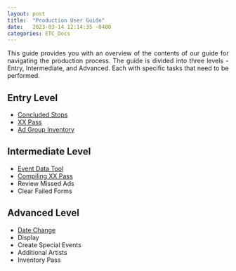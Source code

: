```yaml
---
layout: post
title:  "Production User Guide"
date:   2023-03-14 12:14:35 -0400
categories: ETC_Docs
---
```


<p style="text-align: justify;">This guide provides you with an overview of the contents of our guide for navigating the production process. The guide is divided into three levels - Entry, Intermediate, and Advanced. Each with specific tasks that need to be performed.</p>


## Entry Level
*   [Concluded Stops](https://docs.google.com/document/u/0/d/1sMYaKqrV2OIC4HXf7qUICb3fNY7bLRsU6IneSEFdhxU/edit)
*   [XX Pass](https://docs.google.com/document/u/0/d/1eA4tLYEZ9m1aG748qYQ12pFYZcIgS6PCmXbWSuhuytc/edit)
*   [Ad Group Inventory](https://docs.google.com/document/u/0/d/1NsVGAf4WS0bcOthk1dJl_GC3AQi8tgCS-v0QqgKlgrI/edit)



## Intermediate Level
*    [Event Data Tool](https://docs.google.com/document/u/0/d/1JOCiQvNO5WawCXlQYNzFWhnNdBCRmBm_1FTFSH979YM/edit)
*    [Compiling XX Pass](https://docs.google.com/document/d/1dC-HlayoBQ8yD3qZAtUVMsjcggAosUXQM8h_tNTeQ5g/edit?usp=sharing)
*    Review Missed Ads
*    Clear Failed Forms


## Advanced Level
*    [Date Change](https://docs.google.com/document/d/1WYlrkcSFOCAzsSQc36I_qJx9wlbpiwX4GH2tA0Z7L5Q/edit?usp=sharing)
*    Display
*    Create Special Events
*    Additional Artists
*    Inventory Pass
